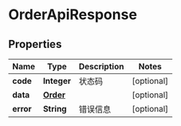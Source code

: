 

# OrderApiResponse


## Properties

| Name | Type | Description | Notes |
|------------ | ------------- | ------------- | -------------|
|**code** | **Integer** | 状态码 |  [optional] |
|**data** | [**Order**](Order.md) |  |  [optional] |
|**error** | **String** | 错误信息 |  [optional] |



